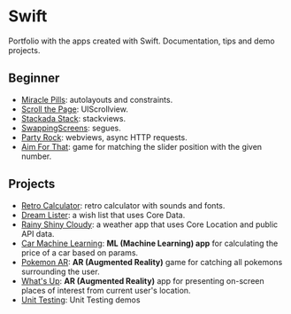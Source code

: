 # Swift
Portfolio with the apps created with Swift. Documentation, tips and demo projects.

## Beginner

- [Miracle Pills](Miracle%20Pills): autolayouts and constraints.
- [Scroll the Page](Scroll%20the%20Page): UIScrollview.
- [Stackada Stack](Stackada%20Stack): stackviews.
- [SwappingScreens](SwappingScreens): segues.
- [Party Rock](Party%20Rock): webviews, async HTTP requests.
- [Aim For That](Aim%20For%20That): game for matching the slider position with the given number.

## Projects

- [Retro Calculator](Retro%20Calculator): retro calculator with sounds and fonts.
- [Dream Lister](Dream%20Lister): a wish list that uses Core Data.
- [Rainy Shiny Cloudy](Rainy%20Shiny%20Cloudy): a weather app that uses Core Location and public API data.
- [Car Machine Learning](CarML): **ML (Machine Learning) app** for calculating the price of a car based on params.
- [Pokemon AR](PokemonAR): **AR (Augmented Reality)** game for catching all pokemons surrounding the user.
- [What's Up](WhatsUp): **AR (Augmented Reality)** app for presenting on-screen places of interest from current user's location.
- [Unit Testing](Testing%20Swift/Unit%20Testing): Unit Testing demos
